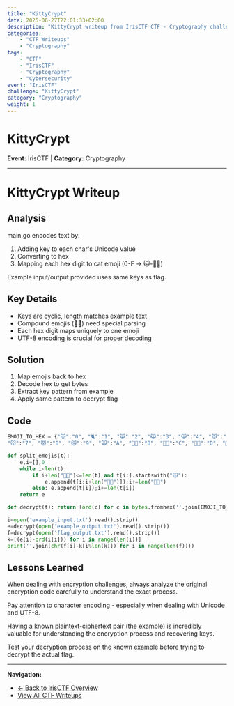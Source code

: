 ```yaml
---
title: "KittyCrypt"
date: 2025-06-27T22:01:33+02:00
description: "KittyCrypt writeup from IrisCTF CTF - Cryptography challenge"
categories:
    - "CTF Writeups"
    - "Cryptography"
tags:
    - "CTF"
    - "IrisCTF"
    - "Cryptography"
    - "Cybersecurity"
event: "IrisCTF"
challenge: "KittyCrypt"
category: "Cryptography"
weight: 1
---
```


# KittyCrypt

**Event:** IrisCTF | **Category:** Cryptography

---





# KittyCrypt Writeup

## Analysis

main.go encodes text by:

1. Adding key to each char's Unicode value
2. Converting to hex
3. Mapping each hex digit to cat emoji (0-F → 🐱-🐱‍🚀)

Example input/output provided uses same keys as flag.

## Key Details

- Keys are cyclic, length matches example text
- Compound emojis (🐱‍👤) need special parsing
- Each hex digit maps uniquely to one emoji
- UTF-8 encoding is crucial for proper decoding

## Solution

1. Map emojis back to hex
2. Decode hex to get bytes
3. Extract key pattern from example
4. Apply same pattern to decrypt flag

## Code

```python
EMOJI_TO_HEX = {"🐱":"0", "🐈":"1", "😸":"2", "😹":"3", "😺":"4", "😻":"5", "😼":"6", 
"😽":"7", "😾":"8", "😿":"9", "🙀":"A", "🐱‍👤":"B", "🐱‍🏍":"C", "🐱‍💻":"D", "🐱‍👓":"E", "🐱‍🚀":"F"}

def split_emojis(t):
    e,i=[],0
    while i<len(t):
        if i+len("🐱‍👤")<=len(t) and t[i:].startswith("🐱‍"):
            e.append(t[i:i+len("🐱‍👤")]);i+=len("🐱‍👤")
        else: e.append(t[i]);i+=len(t[i])
    return e

def decrypt(t): return [ord(c) for c in bytes.fromhex(''.join(EMOJI_TO_HEX[e] for e in split_emojis(t))).decode('utf-8')]

i=open('example_input.txt').read().strip()
e=decrypt(open('example_output.txt').read().strip())
f=decrypt(open('flag_output.txt').read().strip())
k=[(e[i]-ord(i[i])) for i in range(len(i))]
print(''.join(chr(f[i]-k[i%len(k)]) for i in range(len(f))))
```

## Lessons Learned

When dealing with encryption challenges, always analyze the original encryption code carefully to understand the exact process.

Pay attention to character encoding - especially when dealing with Unicode and UTF-8.

Having a known plaintext-ciphertext pair (the example) is incredibly valuable for understanding the encryption process and recovering keys.

Test your decryption process on the known example before trying to decrypt the actual flag.

---

**Navigation:**
- [← Back to IrisCTF Overview](/ctf/irisctf/)
- [View All CTF Writeups](/ctf/)
